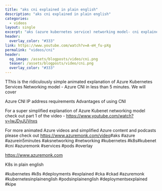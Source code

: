 ```yaml
---
title: "aks cni explained in plain english"
description: "aks cni explained in plain english"
categories:
  - videos
layout: single
excerpt: "aks (azure kubernetes service) networking model- cni explained in plain english"
header:
  overlay_color: "#333"
link: https://www.youtube.com/watch?v=A-eH_fu-pXg
permalink: "videos/cni"
header:
  og_image: /assets/blogposts/video/cni.png
  teaser: /assets/blogposts/video/cni.png
  overlay_color: "#333"
---
```


TThis is the ridiculously simple animated explanation of Azure Kubernetes Services Networking model - Azure CNI in less than 5 minutes. We will cover 

Azure CNI 
IP address requirements
Advantages of using CNI


For a super simplified explanation of Azure Kubenet networking model check out part 1 of the video - https://www.youtube.com/watch?v=lwJDyJUVnxs


For more animated Azure videos and simplified Azure content and podcasts please check out https://www.azuremonk.com/video​ #aks​ #azure​ #azurein5minutes​ #aksnetworking​ #networking​ #kubernetes​ #k8s​ #kubenet​ #cni​ #azuremonk​ #services​ #pods​ #overlay​ 

https://www.azuremonk.com

K8s in plain english 

#kubernetes #k8s #deployments #explained #cka #ckad #azuremonk #kubernetesinplainenglish #podsinplainenglish #deploymentsexplained #kipe